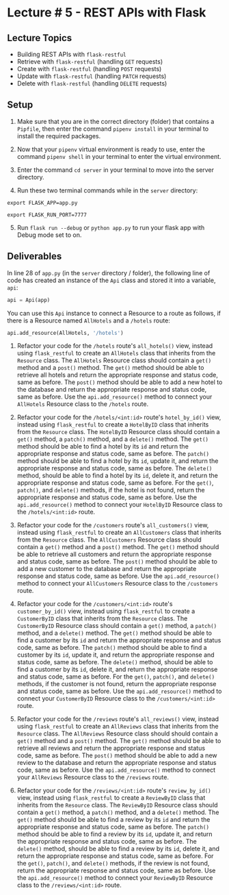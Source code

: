 # Lecture # 5 - REST APIs with Flask

## Lecture Topics

- Building REST APIs with `flask-restful`
- Retrieve with `flask-restful` (handling `GET` requests)
- Create with `flask-restful` (handling `POST` requests)
- Update with `flask-restful` (handling `PATCH` requests)
- Delete with `flask-restful` (handling `DELETE` requests)

## Setup

1. Make sure that you are in the correct directory (folder) that contains a `Pipfile`, then enter the command `pipenv install` in your terminal to install the required packages.

2. Now that your `pipenv` virtual environment is ready to use, enter the command `pipenv shell` in your terminal to enter the virtual environment.

3. Enter the command `cd server` in your terminal to move into the server directory.

4. Run these two terminal commands while in the `server` directory:

```
export FLASK_APP=app.py

export FLASK_RUN_PORT=7777
```

5. Run `flask run --debug` or `python app.py` to run your flask app with Debug mode set to on.

## Deliverables

In line 28 of `app.py` (in the `server` directory / folder), the following line of code has created an instance of the `Api` class and stored it into a variable, `api`:

```python
api = Api(app)
```

You can use this `Api` instance to connect a Resource to a route as follows, if there is a Resource named `AllHotels` and a `/hotels` route:

```python
api.add_resource(AllHotels, '/hotels')
```

1. Refactor your code for the `/hotels` route's `all_hotels()` view, instead using `flask_restful` to create an `AllHotels` class that inherits from the `Resource` class. The `AllHotels` Resource class should contain a `get()` method and a `post()` method. The `get()` method should be able to retrieve all hotels and return the appropriate response and status code, same as before. The `post()` method should be able to add a new hotel to the database and return the appropriate response and status code, same as before. Use the `api.add_resource()` method to connect your `AllHotels` Resource class to the `/hotels` route.

2. Refactor your code for the `/hotels/<int:id>` route's `hotel_by_id()` view, instead using `flask_restful` to create a `HotelByID` class that inherits from the `Resource` class. The `HotelByID` Resource class should contain a `get()` method, a `patch()` method, and a `delete()` method. The `get()` method should be able to find a hotel by its `id` and return the appropriate response and status code, same as before. The `patch()` method should be able to find a hotel by its `id`, update it, and return the appropriate response and status code, same as before. The `delete()` method, should be able to find a hotel by its `id`, delete it, and return the appropriate response and status code, same as before. For the `get()`, `patch()`, and `delete()` methods, if the hotel is not found, return the appropriate response and status code, same as before. Use the `api.add_resource()` method to connect your `HotelByID` Resource class to the `/hotels/<int:id>` route.

3. Refactor your code for the `/customers` route's `all_customers()` view, instead using `flask_restful` to create an `AllCustomers` class that inherits from the `Resource` class. The `AllCustomers` Resource class should contain a `get()` method and a `post()` method. The `get()` method should be able to retrieve all customers and return the appropriate response and status code, same as before. The `post()` method should be able to add a new customer to the database and return the appropriate response and status code, same as before. Use the `api.add_resource()` method to connect your `AllCustomers` Resource class to the `/customers` route.

4. Refactor your code for the `/customers/<int:id>` route's `customer_by_id()` view, instead using `flask_restful` to create a `CustomerByID` class that inherits from the `Resource` class. The `CustomerByID` Resource class should contain a `get()` method, a `patch()` method, and a `delete()` method. The `get()` method should be able to find a customer by its `id` and return the appropriate response and status code, same as before. The `patch()` method should be able to find a customer by its `id`, update it, and return the appropriate response and status code, same as before. The `delete()` method, should be able to find a customer by its `id`, delete it, and return the appropriate response and status code, same as before. For the `get()`, `patch()`, and `delete()` methods, if the customer is not found, return the appropriate response and status code, same as before. Use the `api.add_resource()` method to connect your `CustomerByID` Resource class to the `/customers/<int:id>` route.

5. Refactor your code for the `/reviews` route's `all_reviews()` view, instead using `flask_restful` to create an `AllReviews` class that inherits from the `Resource` class. The `AllReviews` Resource class should should contain a `get()` method and a `post()` method. The `get()` method should be able to retrieve all reviews and return the appropriate response and status code, same as before. The `post()` method should be able to add a new review to the database and return the appropriate response and status code, same as before. Use the `api.add_resource()` method to connect your `AllReviews` Resource class to the `/reviews` route.

6. Refactor your code for the `/reviews/<int:id>` route's `review_by_id()` view, instead using `flask_restful` to create a `ReviewByID` class that inherits from the `Resource` class. The `ReviewByID` Resource class should contain a `get()` method, a `patch()` method, and a `delete()` method. The `get()` method should be able to find a review by its `id` and return the appropriate response and status code, same as before. The `patch()` method should be able to find a review by its `id`, update it, and return the appropriate response and status code, same as before. The `delete()` method, should be able to find a review by its `id`, delete it, and return the appropriate response and status code, same as before. For the `get()`, `patch()`, and `delete()` methods, if the review is not found, return the appropriate response and status code, same as before. Use the `api.add_resource()` method to connect your `ReviewByID` Resource class to the `/reviews/<int:id>` route.